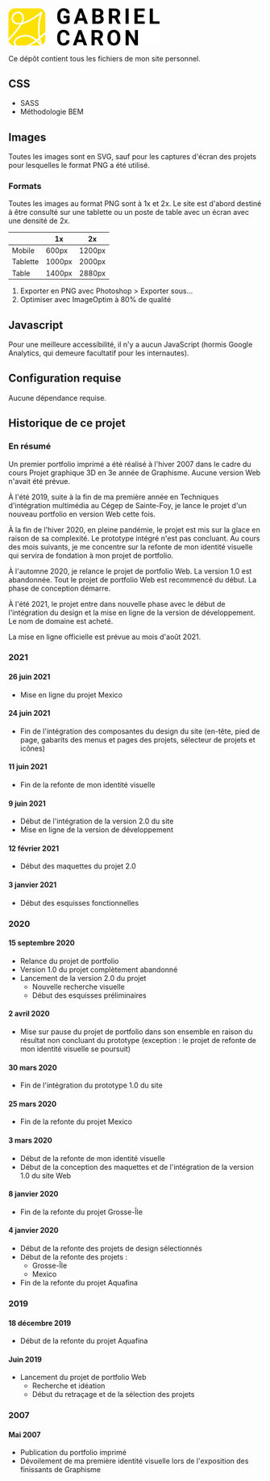 <img src="liaisons/images/iv-gabrielcaron.svg" width="300" alt="">

Ce dépôt contient tous les fichiers de mon site personnel.

## CSS

* SASS
* Méthodologie BEM

## Images

Toutes les images sont en SVG, sauf pour les captures d'écran des projets pour lesquelles le format PNG a été utilisé.

### Formats

Toutes les images au format PNG sont à 1x et 2x. Le site est d'abord destiné à être consulté sur une tablette ou un poste de table avec un écran avec une densité de 2x.

|          | 1x     | 2x     |
|----------|--------|--------|
| Mobile   | 600px  | 1200px |
| Tablette | 1000px | 2000px |
| Table    | 1400px | 2880px |

1. Exporter en PNG avec Photoshop > Exporter sous...
2. Optimiser avec ImageOptim à 80% de qualité 

## Javascript

Pour une meilleure accessibilité, il n'y a aucun JavaScript (hormis Google Analytics, qui demeure facultatif pour les internautes).

## Configuration requise

Aucune dépendance requise.

## Historique de ce projet

### En résumé

Un premier portfolio imprimé a été réalisé à l'hiver 2007 dans le cadre du cours Projet graphique 3D en 3e année de Graphisme. Aucune version Web n'avait été prévue.

À l'été 2019, suite à la fin de ma première année en Techniques d'intégration multimédia au Cégep de Sainte-Foy, je lance le projet d'un nouveau portfolio en version Web cette fois.

À la fin de l'hiver 2020, en pleine pandémie, le projet est mis sur la glace en raison de sa complexité. Le prototype intégré n'est pas concluant. Au cours des mois suivants, je me concentre sur la refonte de mon identité visuelle qui servira de fondation à mon projet de portfolio.

À l'automne 2020, je relance le projet de portfolio Web. La version 1.0 est abandonnée. Tout le projet de portfolio Web est recommencé du début. La phase de conception démarre.

À l'été 2021, le projet entre dans nouvelle phase avec le début de l'intégration du design et la mise en ligne de la version de développement. Le nom de domaine est acheté.

La mise en ligne officielle est prévue au mois d'août 2021.

### 2021

#### 26 juin 2021

* Mise en ligne du projet Mexico

#### 24 juin 2021

* Fin de l'intégration des composantes du design du site (en-tête, pied de page, gabarits des menus et pages des projets, sélecteur de projets et icônes)

#### 11 juin 2021

* Fin de la refonte de mon identité visuelle

#### 9 juin 2021

* Début de l'intégration de la version 2.0 du site
* Mise en ligne de la version de développement

#### 12 février 2021

* Début des maquettes du projet 2.0

#### 3 janvier 2021

* Début des esquisses fonctionnelles

### 2020

#### 15 septembre 2020

* Relance du projet de portfolio
* Version 1.0 du projet complètement abandonné
* Lancement de la version 2.0 du projet
    * Nouvelle recherche visuelle    
    * Début des esquisses préliminaires

#### 2 avril 2020

* Mise sur pause du projet de portfolio dans son ensemble en raison du résultat non concluant du prototype (exception : le projet de refonte de mon identité visuelle se poursuit)

#### 30 mars 2020

* Fin de l'intégration du prototype 1.0 du site

#### 25 mars 2020

* Fin de la refonte du projet Mexico

#### 3 mars 2020

* Début de la refonte de mon identité visuelle
* Début de la conception des maquettes et de l'intégration de la version 1.0 du site Web

#### 8 janvier 2020

* Fin de la refonte du projet Grosse-Île

#### 4 janvier 2020

* Début de la refonte des projets de design sélectionnés
* Début de la refonte des projets :
    * Grosse-Île
    * Mexico
* Fin de la refonte du projet Aquafina

### 2019

#### 18 décembre 2019

* Début de la refonte du projet Aquafina

#### Juin 2019

* Lancement du projet de portfolio Web
    * Recherche et idéation
    * Début du retraçage et de la sélection des projets

### 2007

#### Mai 2007

* Publication du portfolio imprimé
* Dévoilement de ma première identité visuelle lors de l'exposition des finissants de Graphisme
